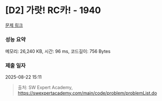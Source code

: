 # [D2] 가랏! RC카! - 1940 

[문제 링크](https://swexpertacademy.com/main/code/problem/problemDetail.do?contestProbId=AV5PjMgaALgDFAUq) 

### 성능 요약

메모리: 26,240 KB, 시간: 96 ms, 코드길이: 756 Bytes

### 제출 일자

2025-08-22 15:11



> 출처: SW Expert Academy, https://swexpertacademy.com/main/code/problem/problemList.do